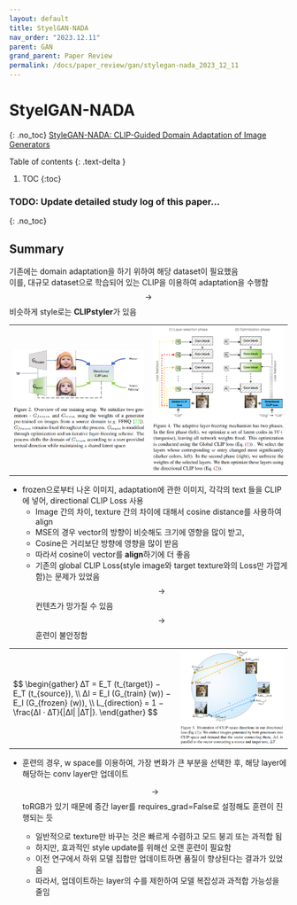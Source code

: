 ```yaml
---
layout: default
title: StyelGAN-NADA
nav_order: "2023.12.11"
parent: GAN
grand_parent: Paper Review
permalink: /docs/paper_review/gan/stylegan-nada_2023_12_11
---
```


# **StyelGAN-NADA**
{: .no_toc}
[StyleGAN-NADA: CLIP-Guided Domain Adaptation of Image Generators](https://stylegan-nada.github.io/)

Table of contents
{: .text-delta }
1. TOC
{:toc}

### **TODO**: Update detailed study log of this paper...
{: .no_toc}

## **Summary**
기존에는 domain adaptation을 하기 위하여 해당 dataset이 필요했음 <br>
이를, 대규모 dataset으로 학습되어 있는 CLIP을 이용하여 adaptation을 수행함 <br>
$$\rightarrow$$ 비슷하게 style로는 **CLIPstyler**가 있음
<table>
<tr>
<td style="width:50%">
<center><img src="/assets/images/papers/gan/stylegan-nada_fig1.jpg" width="100%" alt="Figure 1"></center>
</td>
<td>
<center><img src="/assets/images/papers/gan/stylegan-nada_fig2.jpg" width="100%" alt="Figure 2"></center>
</td>
</tr>
</table>

- frozen으로부터 나온 이미지, adaptation에 관한 이미지, 각각의 text 들을 CLIP에 넣어, directional CLIP Loss 사용
  - Image 간의 차이, texture 간의 차이에 대해서 cosine distance를 사용하여 align
  - MSE의 경우 vector의 방향이 비슷해도 크기에 영향을 많이 받고,
  - Cosine은 거리보단 방향에 영향을 많이 받음
  - 따라서 cosine이 vector를 **align**하기에 더 좋음
  - 기존의 global CLIP Loss(style image와 target texture와의 Loss만 가깝게 함)는 문제가 있었음
    $$\rightarrow$$ 컨텐츠가 망가질 수 있음 <br>
    $$\rightarrow$$ 훈련이 불안정함

<table>
<tr>
<td style="width:60%">
$$
\begin{gather}
∆T = E_T (t_{target}) − E_T (t_{source}),  \\
∆I = E_I (G_{train} (w)) − E_I (G_{frozen} (w)), \\
L_{direction} = 1 − \frac{∆I · ∆T}{|∆I| |∆T|}.
\end{gather}
$$
</td><td>
<center><img src="/assets/images/papers/gan/stylegan-nada_fig3.jpg" width="100%" alt="Figure 3"></center>
</td></tr>
</table>

- 훈련의 경우, w space를 이용하여, 가장 변화가 큰 부분을 선택한 후, 해당 layer에 해당하는 conv layer만 업데이트
    
    $$\rightarrow$$ toRGB가 있기 때문에 중간 layer를 requires_grad=False로 설정해도 훈련이 진행되는 듯
    
    - 일반적으로 texture만 바꾸는 것은 빠르게 수렴하고 모드 붕괴 또는 과적합 됨
    - 하지만, 효과적인 style update를 위해선 오랜 훈련이 필요함
    - 이전 연구에서 하위 모델 집합만 업데이트하면 품질이 향상된다는 결과가 있었음
    - 따라서, 업데이트하는 layer의 수를 제한하여 모델 복잡성과 과적합 가능성을 줄임